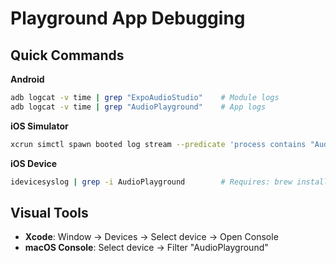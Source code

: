 # Playground App Debugging

## Quick Commands

**Android**
```bash
adb logcat -v time | grep "ExpoAudioStudio"    # Module logs
adb logcat -v time | grep "AudioPlayground"    # App logs
```

**iOS Simulator**
```bash
xcrun simctl spawn booted log stream --predicate 'process contains "AudioDevPlayground"'
```

**iOS Device**
```bash
idevicesyslog | grep -i AudioPlayground        # Requires: brew install libimobiledevice
```

## Visual Tools
- **Xcode**: Window → Devices → Select device → Open Console
- **macOS Console**: Select device → Filter "AudioPlayground"
